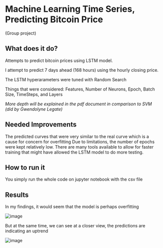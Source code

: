 # Machine Learning Time Series, Predicting Bitcoin Price
(Group project)

## What does it do?
Attempts to predict bitcoin prices using LSTM model.

I attempt to predict 7 days ahead (168 hours) using the hourly closing price.

The LSTM hyperarameters were tuned with Random Search

Things that were considered: Features, Number of Neurons, Epoch, Batch Size, TimeSteps, and Layers


*More depth will be explained in the pdf document in comparison to SVM (did by Gwendolyne Legate)*

## Needed Improvements
The predicted curves that were very similar to the real curve which is a cause for concern for overfitting
Due to limitations, the number of epochs were kept relatively low. There are many tools available to allow for faster training that might have allowed the LSTM model to do more testing.

## How to run it
You simply run the whole code on jupyter notebook with the csv file

## Results
In my findings, it would seem that the model is perhaps overfitting

![image](https://user-images.githubusercontent.com/25267825/113523754-db6e0700-9577-11eb-8ea2-2b252c493377.png)

But at the same time, we can see at a closer view, the predictions are indicating an uptrend

![image](https://user-images.githubusercontent.com/25267825/113523766-eaed5000-9577-11eb-8784-1253b82a6097.png)

